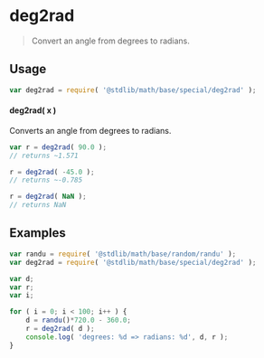 deg2rad
===

> Convert an angle from degrees to radians.


<section class="usage">

## Usage

``` javascript
var deg2rad = require( '@stdlib/math/base/special/deg2rad' );
```

#### deg2rad( x )

Converts an angle from degrees to radians.

``` javascript
var r = deg2rad( 90.0 );
// returns ~1.571

r = deg2rad( -45.0 );
// returns ~-0.785

r = deg2rad( NaN );
// returns NaN
```

<!-- </usage> -->


<section class="examples">

## Examples

``` javascript
var randu = require( '@stdlib/math/base/random/randu' );
var deg2rad = require( '@stdlib/math/base/special/deg2rad' );

var d;
var r;
var i;

for ( i = 0; i < 100; i++ ) {
    d = randu()*720.0 - 360.0;
    r = deg2rad( d );
    console.log( 'degrees: %d => radians: %d', d, r );
}
```

<!-- </examples> -->


<section class="links">

<!-- </links> -->
